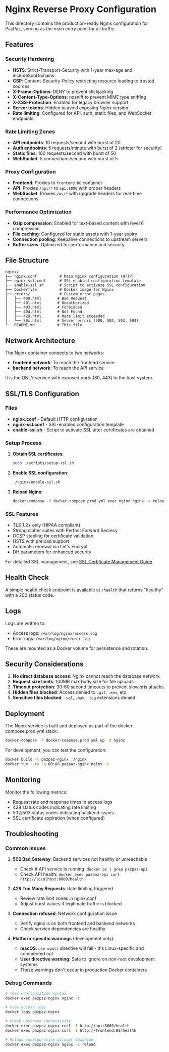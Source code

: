 # Nginx Reverse Proxy Configuration

This directory contains the production-ready Nginx configuration for PazPaz, serving as the main entry point for all traffic.

## Features

### Security Hardening
- **HSTS**: Strict-Transport-Security with 1-year max-age and includeSubDomains
- **CSP**: Content-Security-Policy restricting resource loading to trusted sources
- **X-Frame-Options**: DENY to prevent clickjacking
- **X-Content-Type-Options**: nosniff to prevent MIME type sniffing
- **X-XSS-Protection**: Enabled for legacy browser support
- **Server tokens**: Hidden to avoid exposing Nginx version
- **Rate limiting**: Configured for API, auth, static files, and WebSocket endpoints

### Rate Limiting Zones
- **API endpoints**: 10 requests/second with burst of 20
- **Auth endpoints**: 5 requests/minute with burst of 2 (stricter for security)
- **Static files**: 100 requests/second with burst of 50
- **WebSocket**: 5 connections/second with burst of 5

### Proxy Configuration
- **Frontend**: Proxies to `frontend:80` container
- **API**: Proxies `/api/*` to `api:8000` with proper headers
- **WebSocket**: Proxies `/ws/*` with upgrade headers for real-time connections

### Performance Optimization
- **Gzip compression**: Enabled for text-based content with level 6 compression
- **File caching**: Configured for static assets with 1-year expiry
- **Connection pooling**: Keepalive connections to upstream servers
- **Buffer sizes**: Optimized for performance and security

## File Structure

```
nginx/
├── nginx.conf          # Main Nginx configuration (HTTP)
├── nginx-ssl.conf      # SSL-enabled configuration template
├── enable-ssl.sh       # Script to activate SSL configuration
├── Dockerfile          # Docker image for Nginx
├── errors/             # Custom error pages
│   ├── 400.html       # Bad Request
│   ├── 401.html       # Unauthorized
│   ├── 403.html       # Forbidden
│   ├── 404.html       # Not Found
│   ├── 429.html       # Rate limit exceeded
│   └── 50x.html       # Server errors (500, 502, 503, 504)
└── README.md          # This file
```

## Network Architecture

The Nginx container connects to two networks:
- **frontend network**: To reach the frontend service
- **backend network**: To reach the API service

It is the ONLY service with exposed ports (80, 443) to the host system.

## SSL/TLS Configuration

### Files
- **nginx.conf** - Default HTTP configuration
- **nginx-ssl.conf** - SSL-enabled configuration template
- **enable-ssl.sh** - Script to activate SSL after certificates are obtained

### Setup Process

1. **Obtain SSL certificates**:
   ```bash
   sudo ./scripts/setup-ssl.sh
   ```

2. **Enable SSL configuration**:
   ```bash
   ./nginx/enable-ssl.sh
   ```

3. **Reload Nginx**:
   ```bash
   docker-compose -f docker-compose.prod.yml exec nginx nginx -s reload
   ```

### SSL Features
- TLS 1.2+ only (HIPAA compliant)
- Strong cipher suites with Perfect Forward Secrecy
- OCSP stapling for certificate validation
- HSTS with preload support
- Automatic renewal via Let's Encrypt
- DH parameters for enhanced security

For detailed SSL management, see [SSL Certificate Management Guide](../docs/deployment/SSL_CERTIFICATE_MANAGEMENT.md)

## Health Check

A simple health check endpoint is available at `/health` that returns "healthy" with a 200 status code.

## Logs

Logs are written to:
- Access logs: `/var/log/nginx/access.log`
- Error logs: `/var/log/nginx/error.log`

These are mounted as a Docker volume for persistence and rotation.

## Security Considerations

1. **No direct database access**: Nginx cannot reach the database network
2. **Request size limits**: 100MB max body size for file uploads
3. **Timeout protection**: 30-60 second timeouts to prevent slowloris attacks
4. **Hidden files blocked**: Access denied to `.git`, `.env`, etc.
5. **Sensitive files blocked**: `.sql`, `.bak`, `.log` extensions denied

## Deployment

The Nginx service is built and deployed as part of the docker-compose.prod.yml stack:

```bash
docker-compose -f docker-compose.prod.yml up -d nginx
```

For development, you can test the configuration:

```bash
docker build -t pazpaz-nginx ./nginx
docker run --rm -p 80:80 pazpaz-nginx nginx -t
```

## Monitoring

Monitor the following metrics:
- Request rate and response times in access logs
- 429 status codes indicating rate limiting
- 502/503 status codes indicating backend issues
- SSL certificate expiration (when configured)

## Troubleshooting

### Common Issues

1. **502 Bad Gateway**: Backend services not healthy or unreachable
   - Check if API service is running: `docker ps | grep pazpaz-api`
   - Check API health: `docker exec pazpaz-api curl http://localhost:8000/health`

2. **429 Too Many Requests**: Rate limiting triggered
   - Review rate limit zones in nginx.conf
   - Adjust burst values if legitimate traffic is blocked

3. **Connection refused**: Network configuration issue
   - Verify nginx is on both frontend and backend networks
   - Check service dependencies are healthy

4. **Platform-specific warnings** (development only):
   - **macOS**: `use epoll` directive will fail - it's Linux-specific and commented out
   - **User directive warning**: Safe to ignore on non-root development systems
   - These warnings don't occur in production Docker containers

### Debug Commands

```bash
# Test configuration syntax
docker exec pazpaz-nginx nginx -t

# View access logs
docker logs pazpaz-nginx

# Check upstream connectivity
docker exec pazpaz-nginx curl -I http://api:8000/health
docker exec pazpaz-nginx curl -I http://frontend:80/health

# Reload configuration without downtime
docker exec pazpaz-nginx nginx -s reload
```
